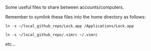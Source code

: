 Some useful files to share between accounts/computers.

Remember to symlink these files into the home directory as follows:

`ln -s ~/local_github_repo/Lock.app /Applications/Lock.app`

`ln -s ~/local_github_repo/.vimrc ~/.vimrc`

etc...
